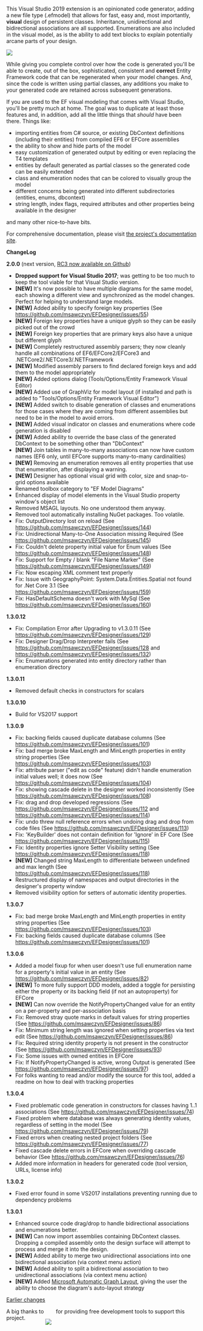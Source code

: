 This Visual Studio 2019 extension is an opinionated code generator, adding a new file type (.efmodel) that allows for fast, easy and, most importantly, **visual** design 
of persistent classes. Inheritance, unidirectional and bidirectional associations are all supported. Enumerations are also included in 
the visual model, as is the ability to add text blocks to explain potentially arcane parts of your design.

<img src="https://msawczyn.github.io/EFDesigner/images/Designer.jpg">

While giving you complete control over how the code is generated you'll be able to create, out of the box, sophisticated, 
consistent and **correct** Entity Framework code that can be regenerated when your model changes. And, since the code is written using 
partial classes, any additions you make to your generated code are retained across subsequent generations.

If you are used to the EF visual modeling that comes with Visual Studio, you'll be pretty much at home. The goal was to duplicate 
at least those features and, in addition, add all the little things that _should_ have been there. Things like:

*   importing entities from C# source, or existing DbContext definitions (including their entities) from compiled EF6 or EFCore assemblies
*   the ability to show and hide parts of the model
*   easy customization of generated output by editing or even replacing the T4 templates
*   entities by default generated as partial classes so the generated code can be easily extended
*   class and enumeration nodes that can be colored to visually group the model
*   different concerns being generated into different subdirectories (entities, enums, dbcontext)
*   string length, index flags, required attributes and other properties being available in the designer

and many other nice-to-have bits.

For comprehensive documentation, please visit [the project's documentation site](https://msawczyn.github.io/EFDesigner/).

**ChangeLog**

**2.0.0** (next version, [RC3 now available on Github](https://github.com/msawczyn/EFDesigner/releases/tag/v2.0.0.0-rc3))
   - **Dropped support for Visual Studio 2017**; was getting to be too much to keep the tool viable for that Visual Studio version.
   - **[NEW]** It's now possible to have multiple diagrams for the same model, each showing a different view and synchronized as the model changes. Perfect for helping to understand large models.
   - **[NEW]** Added ability to specify foreign key properties  (See https://github.com/msawczyn/EFDesigner/issues/55)
   - **[NEW]** Foreign key properties have a unique glyph so they can be easily picked out of the crowd
   - **[NEW]** Foreign key properties that are primary keys also have a unique but different glyph
   - **[NEW]** Completely restructured assembly parsers; they now cleanly handle all combinations of EF6/EFCore2/EFCore3 and .NETCore2/.NETCore3/.NETFramework
   - **[NEW]** Modified assembly parsers to find declared foreign keys and add them to the model appropriately
   - **[NEW]** Added options dialog (Tools/Options/Entity Framework Visual Editor)
   - **[NEW]** Added use of GraphViz for model layout (if installed and path is added to "Tools/Options/Entity Framework Visual Editor")
   - **[NEW]** Added switch to disable generation of classes and enumerations for those cases where they are coming from different assemblies but need to be in the model to avoid errors.
   - **[NEW]** Added visual indicator on classes and enumerations where code generation is disabled
   - **[NEW]** Added ability to override the base class of the generated DbContext to be something other than "DbContext"
   - **[NEW]** Join tables in many-to-many associations can now have custom names (EF6 only, until EFCore supports many-to-many cardinalities)
   - **[NEW]** Removing an enumeration removes all entity properties that use that enumeration, after displaying a warning.
   - **[NEW]** Designer has optional visual grid with color, size and snap-to-grid options available
   - Renamed toolbox category to "EF Model Diagrams"
   - Enhanced display of model elements in the Visual Studio property window's object list
   - Removed MSAGL layouts. No one understood them anyway.
   - Removed tool automatically installing NuGet packages. Too volatile.
   - Fix: OutputDirectory lost on reload (See https://github.com/msawczyn/EFDesigner/issues/144)
   - Fix: Unidirectional Many-to-One Association missing Required (See https://github.com/msawczyn/EFDesigner/issues/145)
   - Fix: Couldn't delete property initial value for Enum values (See https://github.com/msawczyn/EFDesigner/issues/148)
   - Fix: Support for Empty / blank "File Name Marker" (See https://github.com/msawczyn/EFDesigner/issues/149)
   - Fix: Now escaping XML comment text properly
   - Fix: Issue with GeographyPoint: System.Data.Entities.Spatial not found for .Net Core 3.1 (See https://github.com/msawczyn/EFDesigner/issues/159)
   - Fix: HasDefaultSchema doesn't work with MySql (See https://github.com/msawczyn/EFDesigner/issues/160)

**1.3.0.12** 
   - Fix: Compilation Error after Upgrading to v1.3.0.11 (See https://github.com/msawczyn/EFDesigner/issues/129)
   - Fix: Designer Drag/Drop Interpreter fails (See https://github.com/msawczyn/EFDesigner/issues/128 and https://github.com/msawczyn/EFDesigner/issues/132)
   - Fix: Enumerations generated into entity directory rather than enumeration directory

**1.3.0.11**
   - Removed default checks in constructors for scalars

**1.3.0.10**
   - Build for VS2017 support

**1.3.0.9**
   - Fix: backing fields caused duplicate database columns (See https://github.com/msawczyn/EFDesigner/issues/101)
   - Fix: bad merge broke MaxLength and MinLength properties in entity string properties (See https://github.com/msawczyn/EFDesigner/issues/103)
   - Fix: attribute parser ("edit as code" feature) didn't handle enumeration initial values well; it does now (See https://github.com/msawczyn/EFDesigner/issues/104)
   - Fix: showing cascade delete in the designer worked inconsistently (See https://github.com/msawczyn/EFDesigner/issues/108)
   - Fix: drag and drop developed regressions (See https://github.com/msawczyn/EFDesigner/issues/112 and https://github.com/msawczyn/EFDesigner/issues/114)
   - Fix: undo threw null reference errors when undoing drag and drop from code files (See https://github.com/msawczyn/EFDesigner/issues/113)
   - Fix: 'KeyBuilder' does not contain definition for 'Ignore' in EF Core (See https://github.com/msawczyn/EFDesigner/issues/115)
   - Fix: Identity properties ignore Setter Visibility setting (See https://github.com/msawczyn/EFDesigner/issues/118)
   - **[NEW]** Changed string MaxLength to differentiate between undefined and max length (See https://github.com/msawczyn/EFDesigner/issues/118)
   - Restructured display of namespaces and output directories in the designer's property window
   - Removed visibility option for setters of automatic identity properties. 

**1.3.0.7**
   - Fix: bad merge broke MaxLength and MinLength properties in entity string properties (See https://github.com/msawczyn/EFDesigner/issues/103)
   - Fix: backing fields caused duplicate database columns (See https://github.com/msawczyn/EFDesigner/issues/101)

**1.3.0.6**
   - Added a model fixup for when user doesn't use full enumeration name for a property's initial value in an entity (See https://github.com/msawczyn/EFDesigner/issues/82)
   - **[NEW]** To more fully support DDD models, added a toggle for persisting either the property or its backing field (if not an autoproperty) for EFCore
   - **[NEW]** Can now override the NotifyPropertyChanged value for an entity on a per-property and per-association basis
   - Fix: Removed stray quote marks in default values for string properties (See https://github.com/msawczyn/EFDesigner/issues/86)
   - Fix: Minimum string length was ignored when setting properties via text edit (See https://github.com/msawczyn/EFDesigner/issues/86)
   - Fix: Required string identity property is not present in the constructor (See https://github.com/msawczyn/EFDesigner/issues/93)
   - Fix: Some issues with owned entities in EFCore
   - Fix: If NotifyPropertyChanged is active, wrong Output is generated (See https://github.com/msawczyn/EFDesigner/issues/97)
   - For folks wanting to read and/or modify the source for this tool, added a readme on how to deal with tracking properties

**1.3.0.4**
   - Fixed problematic code generation in constructors for classes having 1..1 associations (See https://github.com/msawczyn/EFDesigner/issues/74)
   - Fixed problem where database was always generating identity values, regardless of setting in the model (See https://github.com/msawczyn/EFDesigner/issues/79)
   - Fixed errors when creating nested project folders (See https://github.com/msawczyn/EFDesigner/issues/77)
   - Fixed cascade delete errors in EFCore when overriding cascade behavior (See https://github.com/msawczyn/EFDesigner/issues/76)
   - Added more information in headers for generated code (tool version, URLs, license info)

**1.3.0.2**
   - Fixed error found in some VS2017 installations preventing running due to dependency problems

**1.3.0.1**
   - Enhanced source code drag/drop to handle bidirectional associations and enumerations better.
   - **[NEW]** Can now import assemblies containing DbContext classes. Dropping a compiled assembly onto the design surface will attempt to process and merge it into the design.
   - **[NEW]** Added ability to merge two unidirectional associations into one bidirectional association (via context menu action)
   - **[NEW]** Added ability to split a bidirectional association to two unidirectional associations (via context menu action)
   - **[NEW]** Added [Microsoft Automatic Graph Layout](https://github.com/Microsoft/automatic-graph-layout), giving the user the ability to choose the diagram's auto-layout strategy 

[Earlier changes](https://github.com/msawczyn/EFDesigner/blob/master/changelog.txt)

A big thanks to <a href="https://www.jetbrains.com/?from=EFDesigner"><img src="https://msawczyn.github.io/EFDesigner/images/jetbrains-variant-2a.png" style="margin-bottom: -30px"></a> &nbsp; for providing free development tools to support this project.
